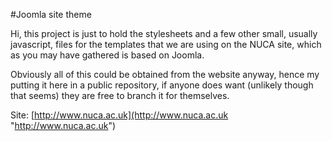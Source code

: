#Joomla site theme

Hi, this project is just to hold the stylesheets and a few other small, usually javascript, files for the templates that we are using on the NUCA site, which as you may have gathered is based on Joomla.

Obviously all of this could be obtained from the website anyway, hence my putting it here in a public repository, if anyone does want (unlikely though that seems) they are free to branch it for themselves.

Site: [http://www.nuca.ac.uk](http://www.nuca.ac.uk "http://www.nuca.ac.uk")
